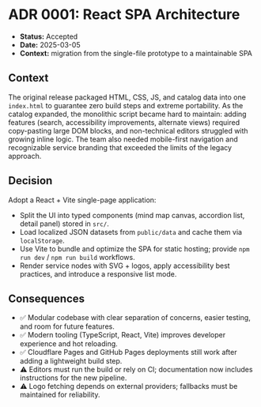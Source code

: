 # ADR 0001: React SPA Architecture

- **Status:** Accepted
- **Date:** 2025-03-05
- **Context:** migration from the single-file prototype to a maintainable SPA

## Context
The original release packaged HTML, CSS, JS, and catalog data into one `index.html` to guarantee zero build steps and extreme portability. As the catalog expanded, the monolithic script became hard to maintain: adding features (search, accessibility improvements, alternate views) required copy-pasting large DOM blocks, and non-technical editors struggled with growing inline logic. The team also needed mobile-first navigation and recognizable service branding that exceeded the limits of the legacy approach.

## Decision
Adopt a React + Vite single-page application:
- Split the UI into typed components (mind map canvas, accordion list, detail panel) stored in `src/`.
- Load localized JSON datasets from `public/data` and cache them via `localStorage`.
- Use Vite to bundle and optimize the SPA for static hosting; provide `npm run dev` / `npm run build` workflows.
- Render service nodes with SVG + logos, apply accessibility best practices, and introduce a responsive list mode.

## Consequences
- ✅ Modular codebase with clear separation of concerns, easier testing, and room for future features.
- ✅ Modern tooling (TypeScript, React, Vite) improves developer experience and hot reloading.
- ✅ Cloudflare Pages and GitHub Pages deployments still work after adding a lightweight build step.
- ⚠️ Editors must run the build or rely on CI; documentation now includes instructions for the new pipeline.
- ⚠️ Logo fetching depends on external providers; fallbacks must be maintained for reliability.
